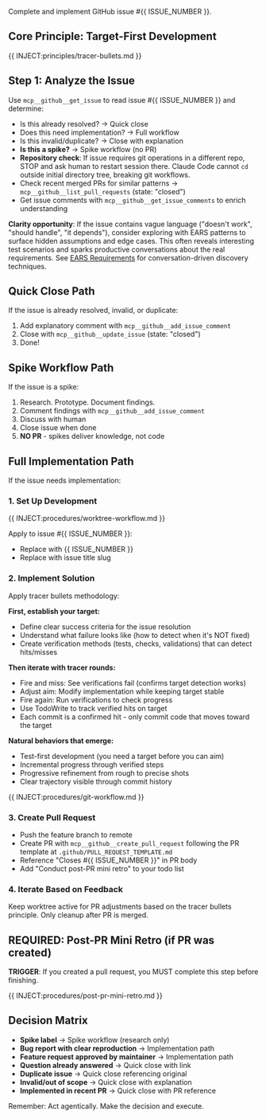 Complete and implement GitHub issue #{{ ISSUE_NUMBER }}.

## Core Principle: Target-First Development
{{ INJECT:principles/tracer-bullets.md }}

## Step 1: Analyze the Issue
Use `mcp__github__get_issue` to read issue #{{ ISSUE_NUMBER }} and determine:
- Is this already resolved? → Quick close
- Does this need implementation? → Full workflow
- Is this invalid/duplicate? → Close with explanation
- **Is this a spike?** → Spike workflow (no PR)
- **Repository check**: If issue requires git operations in a different repo, STOP and ask human to restart session there. Claude Code cannot `cd` outside initial directory tree, breaking git workflows.
- Check recent merged PRs for similar patterns → `mcp__github__list_pull_requests` (state: "closed")
- Get issue comments with `mcp__github__get_issue_comments` to enrich understanding

**Clarity opportunity**: If the issue contains vague language ("doesn't work", "should handle", "it depends"), consider exploring with EARS patterns to surface hidden assumptions and edge cases. This often reveals interesting test scenarios and sparks productive conversations about the real requirements. See [EARS Requirements](knowledge/procedures/ears-requirements.md) for conversation-driven discovery techniques.

## Quick Close Path
If the issue is already resolved, invalid, or duplicate:
1. Add explanatory comment with `mcp__github__add_issue_comment`
2. Close with `mcp__github__update_issue` (state: "closed")
3. Done!

## Spike Workflow Path
If the issue is a spike:
1. Research. Prototype. Document findings.
2. Comment findings with `mcp__github__add_issue_comment`
3. Discuss with human
4. Close issue when done
5. **NO PR** - spikes deliver knowledge, not code

## Full Implementation Path
If the issue needs implementation:

### 1. Set Up Development
{{ INJECT:procedures/worktree-workflow.md }}

Apply to issue #{{ ISSUE_NUMBER }}:
- Replace <NUMBER> with {{ ISSUE_NUMBER }}
- Replace <description> with issue title slug

### 2. Implement Solution
Apply tracer bullets methodology:

**First, establish your target:**
- Define clear success criteria for the issue resolution
- Understand what failure looks like (how to detect when it's NOT fixed)
- Create verification methods (tests, checks, validations) that can detect hits/misses

**Then iterate with tracer rounds:**
- Fire and miss: See verifications fail (confirms target detection works)
- Adjust aim: Modify implementation while keeping target stable
- Fire again: Run verifications to check progress
- Use TodoWrite to track verified hits on target
- Each commit is a confirmed hit - only commit code that moves toward the target

**Natural behaviors that emerge:**
- Test-first development (you need a target before you can aim)
- Incremental progress through verified steps
- Progressive refinement from rough to precise shots
- Clear trajectory visible through commit history

{{ INJECT:procedures/git-workflow.md }}

### 3. Create Pull Request
- Push the feature branch to remote
- Create PR with `mcp__github__create_pull_request` following the PR template at `.github/PULL_REQUEST_TEMPLATE.md`
- Reference "Closes #{{ ISSUE_NUMBER }}" in PR body
- Add "Conduct post-PR mini retro" to your todo list

### 4. Iterate Based on Feedback
Keep worktree active for PR adjustments based on the tracer bullets principle. Only cleanup after PR is merged.

## REQUIRED: Post-PR Mini Retro (if PR was created)
**TRIGGER**: If you created a pull request, you MUST complete this step before finishing.

{{ INJECT:procedures/post-pr-mini-retro.md }}

## Decision Matrix
- **Spike label** → Spike workflow (research only)
- **Bug report with clear reproduction** → Implementation path
- **Feature request approved by maintainer** → Implementation path  
- **Question already answered** → Quick close with link
- **Duplicate issue** → Quick close referencing original
- **Invalid/out of scope** → Quick close with explanation
- **Implemented in recent PR** → Quick close with PR reference

Remember: Act agentically. Make the decision and execute.